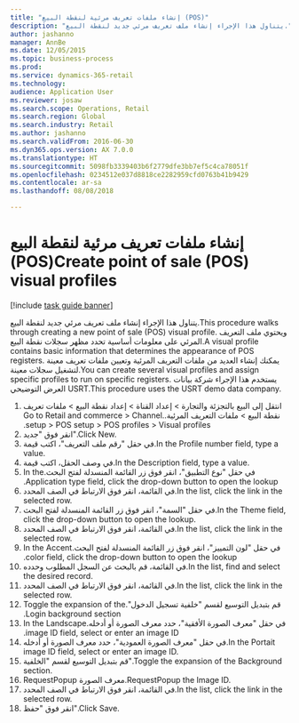 ```yaml
--- 
title: "إنشاء ملفات تعريف مرئية لنقطة البيع‬ (POS)"
description: "يتناول هذا الإجراء إنشاء ملف تعريف مرئي‬ جديد لنقطة البيع."
author: jashanno
manager: AnnBe
ms.date: 12/05/2015
ms.topic: business-process
ms.prod: 
ms.service: dynamics-365-retail
ms.technology: 
audience: Application User
ms.reviewer: josaw
ms.search.scope: Operations, Retail
ms.search.region: Global
ms.search.industry: Retail
ms.author: jashanno
ms.search.validFrom: 2016-06-30
ms.dyn365.ops.version: AX 7.0.0
ms.translationtype: HT
ms.sourcegitcommit: 5098fb3339403b6f2779dfe3bb7ef5c4ca78051f
ms.openlocfilehash: 0234512e037d8818ce2282959cfd0763b41b9429
ms.contentlocale: ar-sa
ms.lasthandoff: 08/08/2018

---
```

# <a name="create-point-of-sale-pos-visual-profiles"></a><span data-ttu-id="378e8-103">إنشاء ملفات تعريف مرئية لنقطة البيع‬ (POS)</span><span class="sxs-lookup"><span data-stu-id="378e8-103">Create point of sale (POS) visual profiles</span></span>

[!include [task guide banner](../includes/task-guide-banner.md)]

<span data-ttu-id="378e8-104">يتناول هذا الإجراء إنشاء ملف تعريف مرئي‬ جديد لنقطة البيع.</span><span class="sxs-lookup"><span data-stu-id="378e8-104">This procedure walks through creating a new point of sale (POS) visual profile.</span></span> <span data-ttu-id="378e8-105">ويحتوي ملف التعريف المرئي على معلومات أساسية تحدد مظهر سجلات نقطة البيع.</span><span class="sxs-lookup"><span data-stu-id="378e8-105">A visual profile contains basic information that determines the appearance of POS registers.</span></span> <span data-ttu-id="378e8-106">يمكنك إنشاء العديد من ملفات التعريف المرئية وتعيين ملفات تعريف معينة لتشغيل سجلات معينة.</span><span class="sxs-lookup"><span data-stu-id="378e8-106">You can create several visual profiles and assign specific profiles to run on specific registers.</span></span> <span data-ttu-id="378e8-107">يستخدم هذا الإجراء شركة بيانات العرض التوضيحي USRT.</span><span class="sxs-lookup"><span data-stu-id="378e8-107">This procedure uses the USRT demo data company.</span></span>

1. <span data-ttu-id="378e8-108">انتقل إلى البيع بالتجزئة والتجارة > إعداد القناة > إعداد نقطة البيع > ‏‫ملفات تعريف نقطة البيع‬ > ‏‫ملفات التعريف المرئية..</span><span class="sxs-lookup"><span data-stu-id="378e8-108">Go to Retail and commerce > Channel setup > POS setup > POS profiles > Visual profiles.</span></span>
2. <span data-ttu-id="378e8-109">انقر فوق "جديد".</span><span class="sxs-lookup"><span data-stu-id="378e8-109">Click New.</span></span>
3. <span data-ttu-id="378e8-110">في حقل "‏‫رقم ملف التعريف‬"، اكتب قيمة.</span><span class="sxs-lookup"><span data-stu-id="378e8-110">In the Profile number field, type a value.</span></span>
4. <span data-ttu-id="378e8-111">في وصف الحقل، اكتب قيمة.</span><span class="sxs-lookup"><span data-stu-id="378e8-111">In the Description field, type a value.</span></span>
5. <span data-ttu-id="378e8-112">في حقل "‏‫نوع التطبيق"، انقر فوق زر القائمة المنسدلة لفتح البحث.</span><span class="sxs-lookup"><span data-stu-id="378e8-112">In the Application type field, click the drop-down button to open the lookup.</span></span>
6. <span data-ttu-id="378e8-113">في القائمة، انقر فوق الارتباط في الصف المحدد.</span><span class="sxs-lookup"><span data-stu-id="378e8-113">In the list, click the link in the selected row.</span></span>
7. <span data-ttu-id="378e8-114">في حقل "السمة‬"، انقر فوق زر القائمة المنسدلة لفتح البحث.</span><span class="sxs-lookup"><span data-stu-id="378e8-114">In the Theme field, click the drop-down button to open the lookup.</span></span>
8. <span data-ttu-id="378e8-115">في القائمة، انقر فوق الارتباط في الصف المحدد.</span><span class="sxs-lookup"><span data-stu-id="378e8-115">In the list, click the link in the selected row.</span></span>
9. <span data-ttu-id="378e8-116">في حقل "‏‫لون التمييز"، انقر فوق زر القائمة المنسدلة لفتح البحث.</span><span class="sxs-lookup"><span data-stu-id="378e8-116">In the Accent color field, click the drop-down button to open the lookup.</span></span>
10. <span data-ttu-id="378e8-117">في القائمة، قم بالبحث عن السجل المطلوب وحدده.</span><span class="sxs-lookup"><span data-stu-id="378e8-117">In the list, find and select the desired record.</span></span>
11. <span data-ttu-id="378e8-118">في القائمة، انقر فوق الارتباط في الصف المحدد.</span><span class="sxs-lookup"><span data-stu-id="378e8-118">In the list, click the link in the selected row.</span></span>
12. <span data-ttu-id="378e8-119">قم بتبديل التوسيع لقسم "‏‫خلفية تسجيل الدخول".</span><span class="sxs-lookup"><span data-stu-id="378e8-119">Toggle the expansion of the Login background section.</span></span>
13. <span data-ttu-id="378e8-120">في حقل "‏‫معرف الصورة الأفقية"، حدد معرف الصورة أو أدخله.</span><span class="sxs-lookup"><span data-stu-id="378e8-120">In the Landscape image ID field, select or enter an image ID.</span></span>
14. <span data-ttu-id="378e8-121">في حقل "‏‫معرف الصورة العمودية‬"، حدد معرف الصورة أو أدخله.</span><span class="sxs-lookup"><span data-stu-id="378e8-121">In the Portait image ID field, select or enter an image ID.</span></span>
15. <span data-ttu-id="378e8-122">قم بتبديل التوسيع لقسم "الخلفية‬".</span><span class="sxs-lookup"><span data-stu-id="378e8-122">Toggle the expansion of the Background section.</span></span>
16. <span data-ttu-id="378e8-123">RequestPopup معرف الصورة.</span><span class="sxs-lookup"><span data-stu-id="378e8-123">RequestPopup the Image ID.</span></span>
17. <span data-ttu-id="378e8-124">في القائمة، انقر فوق الارتباط في الصف المحدد.</span><span class="sxs-lookup"><span data-stu-id="378e8-124">In the list, click the link in the selected row.</span></span>
18. <span data-ttu-id="378e8-125">انقر فوق "حفظ".</span><span class="sxs-lookup"><span data-stu-id="378e8-125">Click Save.</span></span>


